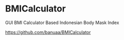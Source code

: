 # BMICalculator
GUI BMI Calculator Based Indonesian Body Mask Index

https://github.com/banuaa/BMICalculator
